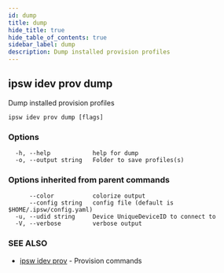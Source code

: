 ```yaml
---
id: dump
title: dump
hide_title: true
hide_table_of_contents: true
sidebar_label: dump
description: Dump installed provision profiles
---
```

## ipsw idev prov dump

Dump installed provision profiles

```
ipsw idev prov dump [flags]
```

### Options

```
  -h, --help            help for dump
  -o, --output string   Folder to save profiles(s)
```

### Options inherited from parent commands

```
      --color           colorize output
      --config string   config file (default is $HOME/.ipsw/config.yaml)
  -u, --udid string     Device UniqueDeviceID to connect to
  -V, --verbose         verbose output
```

### SEE ALSO

* [ipsw idev prov](/docs/cli/ipsw/idev/prov)	 - Provision commands

